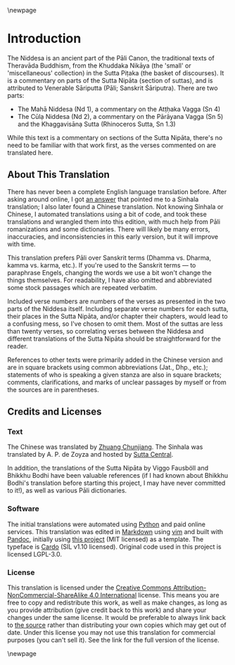 \newpage

# Introduction

The Niddesa is an ancient part of the Pāli Canon, the traditional texts of
Theravāda Buddhism, from the Khuddaka Nikāya (the 'small' or 'miscellaneous'
collection) in the Sutta Piṭaka (the basket of discourses). It is a commentary
on parts of the Sutta Nipāta (section of suttas), and is attributed to Venerable
Sāriputta (Pāli; Sanskrit Śāriputra). There are two parts:

* The Mahā Niddesa (Nd 1), a commentary on the Atṭḥaka Vagga (Sn 4)
* The Cūlạ Niddesa (Nd 2), a commentary on the Pārāyana Vagga (Sn 5) and the
  Khaggavisānạ Sutta (Rhinoceros Sutta, Sn 1.3)

While this text is a commentary on sections of the Sutta Nipāta, there's no need
to be familiar with that work first, as the verses commented on are translated
here.

## About This Translation

There has never been a complete English language translation before. After
asking around online, I got [an
answer](https://buddhism.stackexchange.com/a/43712/19522) that pointed me to a
Sinhala translation; I also later found a Chinese translation. Not knowing
Sinhala or Chinese, I automated translations using a bit of code, and took these
translations and wrangled them into this edition, with much help from Pāli
romanizations and some dictionaries. There will likely be many errors,
inaccuracies, and inconsistencies in this early version, but it will improve
with time.

This translation prefers Pāli over Sanskrit terms (Dhamma vs. Dharma, kamma vs.
karma, etc.). If you're used to the Sanskrit terms — to paraphrase Engels,
changing the words we use a bit won't change the things themselves. For
readability, I have also omitted and abbreviated some stock passages which are
repeated verbatim.

Included verse numbers are numbers of the verses as presented in the two parts
of the Niddesa itself. Including separate verse numbers for each sutta, their
places in the Sutta Nipāta, and/or chapter their chapters, would lead to a
confusing mess, so I've chosen to omit them. Most of the suttas are less than
twenty verses, so correlating verses between the Niddesa and different
translations of the Sutta Nipāta should be straightforward for the reader.

References to other texts were primarily added in the Chinese version and are in
square brackets using common abbreviations (Jat., Dhp., etc.); statements of who
is speaking a given stanza are also in square brackets; comments,
clarifications, and marks of unclear passages by myself or from the sources are
in parentheses.

## Credits and Licenses

### Text

The Chinese was translated by [Zhuang
Chunjiang](https://agama.buddhason.org/Ni/Ni1.htm). The Sinhala was translated
by A. P. de Zoyza and hosted by [Sutta
Central](https://github.com/suttacentral/sc-data/tree/5c060c479f4cb17a0891011d57d4933c81918ead/html_text/si/pli/sutta/kn).

In addition, the translations of the Sutta Nipāta by Viggo Fausböll and Bhikkhu
Bodhi have been valuable references (if I had known about Bhikkhu Bodhi's
translation before starting this project, I may have never committed to it!), as
well as various Pāli dictionaries.

### Software

The initial translations were automated using [Python](https://www.python.org)
and paid online services. This translation was edited in
[Markdown](https://daringfireball.net/projects/markdown/) using
[vim](https://www.vim.org) and built with [Pandoc](https://pandoc.org/),
initially using [this project](https://github.com/wikiti/pandoc-book-template)
(MIT licensed) as a template. The typeface is
[Cardo](https://www.fontsquirrel.com/fonts/cardo) (SIL v1.10 licensed). Original
code used in this project is licensed LGPL-3.0.

### License

This translation is licensed under the [Creative Commons
Attribution-NonCommercial-ShareAlike 4.0
International](https://creativecommons.org/licenses/by-nc-sa/4.0/) license. This
means you are free to copy and redistribute this work, as well as make changes,
as long as you provide attribution (give credit back to this work) and share
your changes under the same license. It would be preferable to always link back
to [the source](https://github.com/zacanger/niddesa) rather than distributing
your own copies which may get out of date. Under this license you may not use
this translation for commercial purposes (you can't sell it). See the link for
the full version of the license.

\newpage
